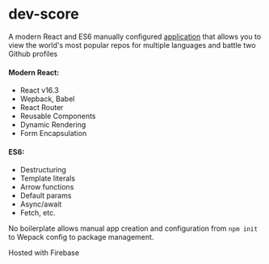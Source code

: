 # dev-score
A modern React and ES6 manually configured [application](https://dev-score.firebaseapp.com/) that allows you to view the world's most popular repos for multiple languages and battle two Github profiles

#### Modern React: 
  * React v16.3
  * Wepback, Babel
  * React Router
  * Reusable Components
  * Dynamic Rendering
  * Form Encapsulation
  
#### ES6:
  * Destructuring
  * Template literals
  * Arrow functions
  * Default params
  * Async/await
  * Fetch, etc.

No boilerplate allows manual app creation and configuration from `npm init` to Wepack config to package management.

Hosted with Firebase
